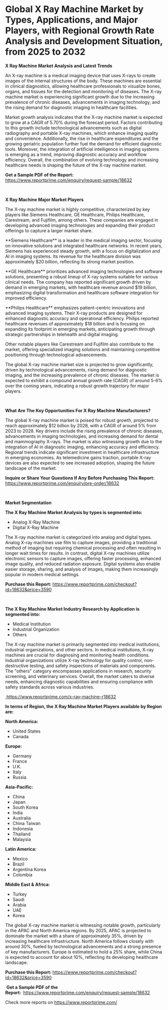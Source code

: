 <p><h1>Global X Ray Machine Market by Types, Applications, and Major Players, with Regional Growth Rate Analysis and Development Situation, from 2025 to 2032</h1></p><p><strong>X Ray Machine Market Analysis and Latest Trends</strong></p>
<p><p>An X-ray machine is a medical imaging device that uses X-rays to create images of the internal structures of the body. These machines are essential in clinical diagnostics, allowing healthcare professionals to visualize bones, organs, and tissues for the detection and monitoring of diseases. The X-ray machine market is experiencing significant growth due to the increasing prevalence of chronic diseases, advancements in imaging technology, and the rising demand for diagnostic imaging in healthcare facilities.</p><p>Market growth analysis indicates that the X-ray machine market is expected to grow at a CAGR of 5.70% during the forecast period. Factors contributing to this growth include technological advancements such as digital radiography and portable X-ray machines, which enhance imaging quality and convenience. Additionally, the rise in healthcare expenditures and the growing geriatric population further fuel the demand for efficient diagnostic tools. Moreover, the integration of artificial intelligence in imaging systems is emerging as a trend, improving diagnostic accuracy and workflow efficiency. Overall, the combination of evolving technology and increasing healthcare needs is shaping the future of the X-ray machine market.</p></p>
<p><strong>Get a Sample PDF of the Report:&nbsp;</strong> <a href="https://www.reportprime.com/enquiry/request-sample/18632?utm_campaign=2243&utm_medium=2&utm_source=Github&utm_content=ia&utm_term=19032025&utm_id=x-ray-machine">https://www.reportprime.com/enquiry/request-sample/18632</a></p>
<p>&nbsp;</p>
<p><strong>X Ray Machine Major Market Players</strong></p>
<p><p>The X-ray machine market is highly competitive, characterized by key players like Siemens Healthcare, GE Healthcare, Philips Healthcare, Carestream, and Fujifilm, among others. These companies are engaged in developing advanced imaging technologies and expanding their product offerings to capture a larger market share.</p><p>**Siemens Healthcare** is a leader in the medical imaging sector, focusing on innovative solutions and integrated healthcare networks. In recent years, Siemens has experienced steady growth, with a focus on digitalization and AI in imaging systems. Its revenue for the healthcare division was approximately $20 billion, reflecting its strong market position.</p><p>**GE Healthcare** prioritizes advanced imaging technologies and software solutions, presenting a robust lineup of X-ray systems suitable for various clinical needs. The company has reported significant growth driven by demand in emerging markets, with healthcare revenue around $19 billion, emphasizing digital transformation and healthcare software integration for improved efficiency.</p><p>**Philips Healthcare** emphasizes patient-centric innovations and advanced imaging systems. Their X-ray products are designed for enhanced diagnostic accuracy and operational efficiency. Philips reported healthcare revenues of approximately $18 billion and is focusing on expanding its footprint in emerging markets, anticipating growth through strategic partnerships in telehealth and digital imaging.</p><p>Other notable players like Carestream and Fujifilm also contribute to the market, offering specialized imaging solutions and maintaining competitive positioning through technological advancements.</p><p>The global X-ray machine market size is projected to grow significantly, driven by technological advancements, rising demand for diagnostic imaging, and the increasing prevalence of chronic diseases. The market is expected to exhibit a compound annual growth rate (CAGR) of around 5-6% over the coming years, indicating a robust growth trajectory for major players.</p></p>
<p>&nbsp;</p>
<p><strong>What Are The Key Opportunities For X Ray Machine Manufacturers?</strong></p>
<p><p>The global X-ray machine market is poised for robust growth, projected to reach approximately $12 billion by 2028, with a CAGR of around 5% from 2023 to 2028. Key drivers include the rising prevalence of chronic diseases, advancements in imaging technologies, and increasing demand for dental and mammography X-rays. The market is also witnessing growth due to the integration of AI in diagnostic imaging, enhancing accuracy and efficiency. Regional trends indicate significant investment in healthcare infrastructure in emerging economies. As telemedicine gains traction, portable X-ray devices are also expected to see increased adoption, shaping the future landscape of the market.</p></p>
<p><strong>Inquire or Share Your Questions If Any Before Purchasing This Report:</strong> <a href="https://www.reportprime.com/enquiry/pre-order/18632?utm_campaign=2243&utm_medium=2&utm_source=Github&utm_content=ia&utm_term=19032025&utm_id=x-ray-machine">https://www.reportprime.com/enquiry/pre-order/18632</a></p>
<p>&nbsp;</p>
<p><strong>Market Segmentation</strong></p>
<p><strong>The X Ray Machine Market Analysis by types is segmented into:</strong></p>
<p><ul><li>Analog X-Ray Machine</li><li>Digital X-Ray Machine</li></ul></p>
<p><p>The X-ray machine market is categorized into analog and digital types. Analog X-ray machines use film to capture images, providing a traditional method of imaging but requiring chemical processing and often resulting in longer wait times for results. In contrast, digital X-ray machines utilize electronic sensors to capture images, offering faster processing, enhanced image quality, and reduced radiation exposure. Digital systems also enable easier storage, sharing, and analysis of images, making them increasingly popular in modern medical settings.</p></p>
<p><strong>Purchase this Report:&nbsp;</strong><a href="https://www.reportprime.com/checkout?id=18632&price=3590&utm_campaign=2243&utm_medium=2&utm_source=Github&utm_content=ia&utm_term=19032025&utm_id=x-ray-machine">https://www.reportprime.com/checkout?id=18632&price=3590</a></p>
<p>&nbsp;</p>
<p><strong>The X Ray Machine Market Industry Research by Application is segmented into:</strong></p>
<p><ul><li>Medical Institution</li><li>Industrial Organization</li><li>Others</li></ul></p>
<p><p>The X-ray machine market is primarily segmented into medical institutions, industrial organizations, and other sectors. In medical institutions, X-ray machines are crucial for diagnosing and monitoring health conditions. Industrial organizations utilize X-ray technology for quality control, non-destructive testing, and safety inspections of materials and components. The "others" category encompasses applications in research, security screening, and veterinary services. Overall, the market caters to diverse needs, enhancing diagnostic capabilities and ensuring compliance with safety standards across various industries.</p></p>
<p><a href="https://www.reportprime.com/x-ray-machine-r18632?utm_campaign=2243&utm_medium=2&utm_source=Github&utm_content=ia&utm_term=19032025&utm_id=x-ray-machine">&nbsp;https://www.reportprime.com/x-ray-machine-r18632</a></p>
<p><strong>In terms of Region, the X Ray Machine Market Players available by Region are:</strong></p>
<p>
    <p> <strong> North America: </strong>
        <ul>
            <li>United States</li>
            <li>Canada</li>
        </ul>
        </p> 
    <p> <strong> Europe: </strong>
        <ul>
            <li>Germany</li>
            <li>France</li>
            <li>U.K.</li>
            <li>Italy</li>
            <li>Russia</li>
        </ul>
        </p> 
    <p> <strong> Asia-Pacific: </strong>
        <ul>
            <li>China</li>
            <li>Japan</li>
            <li>South Korea</li>
            <li>India</li>
            <li>Australia</li>
            <li>China Taiwan</li>
            <li>Indonesia</li>
            <li>Thailand</li>
            <li>Malaysia</li>
        </ul>
        </p> 
    <p> <strong> Latin America: </strong>
        <ul>
            <li>Mexico</li>
            <li>Brazil</li>
            <li>Argentina Korea</li>
            <li>Colombia</li>
        </ul>
        </p> 
    <p> <strong> Middle East & Africa: </strong>
        <ul>
            <li>Turkey</li>
            <li>Saudi</li>
            <li>Arabia</li>
            <li>UAE</li>
            <li>Korea</li>
        </ul>
    </p>
    </p>
<p><p>The global X-ray machine market is witnessing notable growth, particularly in the APAC and North America regions. By 2025, APAC is projected to dominate the market with a share of approximately 35%, driven by increasing healthcare infrastructure. North America follows closely with around 30%, fueled by technological advancements and a strong presence of key manufacturers. Europe is estimated to hold a 25% share, while China is expected to account for about 10%, reflecting its developing healthcare landscape.</p></p>
<p><strong>Purchase this Report: </strong><a href="https://www.reportprime.com/checkout?id=18632&price=3590&utm_campaign=2243&utm_medium=2&utm_source=Github&utm_content=ia&utm_term=19032025&utm_id=x-ray-machine">https://www.reportprime.com/checkout?id=18632&price=3590</a></p>
<p>&nbsp;<strong>Get a Sample PDF of the Report:&nbsp;&nbsp;</strong><a href="https://www.reportprime.com/enquiry/request-sample/18632?utm_campaign=2243&utm_medium=2&utm_source=Github&utm_content=ia&utm_term=19032025&utm_id=x-ray-machine">https://www.reportprime.com/enquiry/request-sample/18632</a></p>
<p><strong></strong></p>
<p>Check more reports on <a href="https://www.reportprime.com/?utm_campaign=2243&utm_medium=2&utm_source=Github&utm_content=ia&utm_term=19032025&utm_id=x-ray-machine">https://www.reportprime.com/</a></p>